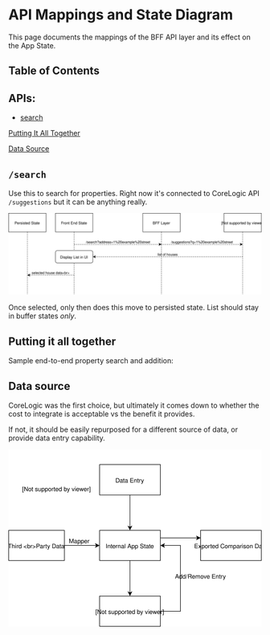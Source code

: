 # API Mappings and State Diagram
This page documents the mappings of the BFF API layer and its effect on the App State.

## Table of Contents
## APIs:
- [search](#search)

[Putting It All Together](#putting-it-all-together)

[Data Source](#data-source)

## `/search`
Use this to search for properties. Right now it's connected to CoreLogic API `/suggestions` but it can be anything really.

<img src="https://raw.githubusercontent.com/hiwenny/history-compare/bdcab6935a57dcb245843a86cf6b7ca8f6026369/readme/search.svg?sanitize=true">

Once selected, only then does this move to persisted state. List should stay in buffer states _only_.

## Putting it all together
Sample end-to-end property search and addition:

## Data source
CoreLogic was the first choice, but ultimately it comes down to whether the cost to integrate is acceptable vs the benefit it provides.

If not, it should be easily repurposed for a different source of data, or provide data entry capability.

<img src="https://raw.githubusercontent.com/hiwenny/history-compare/9261c81718df412b7dcbd6a344cd0fc0fee5e06d/readme/flow_of_Information.svg?sanitize=true">

